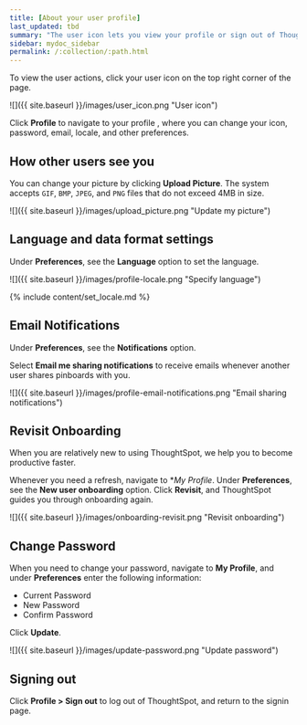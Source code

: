 ```yaml
---
title: [About your user profile]
last_updated: tbd
summary: "The user icon lets you view your profile or sign out of ThoughtSpot."
sidebar: mydoc_sidebar
permalink: /:collection/:path.html
---
```

To view the user actions, click your user icon on the top right corner of the page.

 ![]({{ site.baseurl }}/images/user_icon.png "User icon")

Click **Profile** to navigate to your profile , where you can change your icon, password, email, locale, and other  preferences.  

## How other users see you

You can change your picture by clicking **Upload Picture**. The system accepts
`GIF`, `BMP`, `JPEG`, and `PNG` files that do not exceed 4MB in size.

 ![]({{ site.baseurl }}/images/upload_picture.png "Update my picture")

## Language and data format settings ##

Under **Preferences**, see the **Language** option to set the language.

![]({{ site.baseurl }}/images/profile-locale.png "Specify language")

{% include content/set_locale.md %}

## Email Notifications ##
Under **Preferences**, see the **Notifications** option.

Select **Email me sharing notifications** to receive emails whenever another user shares pinboards with you.

![]({{ site.baseurl }}/images/profile-email-notifications.png "Email sharing notifications")

## Revisit Onboarding ##

When you are relatively new to using ThoughtSpot, we help you to become productive faster.

Whenever you need a refresh, navigate to **My Profile*. Under **Preferences**, see the **New user onboarding** option. Click **Revisit**, and ThoughtSpot guides you through onboarding again.

![]({{ site.baseurl }}/images/onboarding-revisit.png "Revisit onboarding")


## Change Password ##

When you need to change your password, navigate to **My Profile**, and under **Preferences** enter the following information:
  - Current Password
  - New Password
  - Confirm Password

Click **Update**.

  ![]({{ site.baseurl }}/images/update-password.png "Update password")

## Signing out ##

Click **Profile > Sign out** to log out of ThoughtSpot, and return to the signin page.
